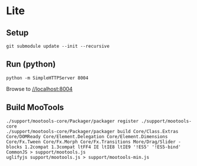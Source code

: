 Lite
=========

Setup
-----

	git submodule update --init --recursive


Run (python)
------------

	python -m SimpleHTTPServer 8004

Browse to [//localhost:8004](http://localhost:8004/)



Build MooTools
--------------

	./support/mootools-core/Packager/packager register ./support/mootools-core
	./support/mootools-core/Packager/packager build Core/Class.Extras Core/DOMReady Core/Element.Delegation Core/Element.Dimensions Core/Fx.Tween Core/Fx.Morph Core/Fx.Transitions More/Drag/Slider -blocks 1.2compat 1.3compat ltFF4 IE ltIE8 ltIE9 '!ES5' '!ES5-bind' CommonJS > support/mootools.js
	uglifyjs support/mootools.js > support/mootools-min.js

